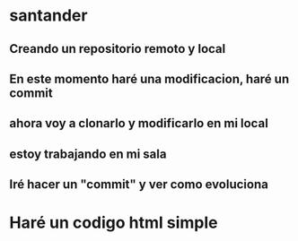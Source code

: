 # santander
## Creando un repositorio remoto y local

## En este momento haré una modificacion, haré un commit

## ahora voy a clonarlo y modificarlo en mi local
## estoy trabajando en mi sala

## Iré hacer un "commit" y ver como evoluciona

# Haré un codigo html simple 